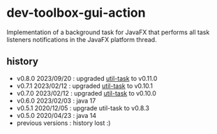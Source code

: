 <!--
  - MIT License
  -
  - Copyright © 2020-2023 dev-toolbox.org
  -
  - Permission is hereby granted, free of charge, to any person obtaining a copy of this software and associated documentation files
  - (the "Software"), to deal in the Software without restriction, including without limitation the rights to use, copy, modify, merge, publish,
  - distribute, sublicense, and/or sell copies of the Software, and to permit persons to whom the Software is furnished to do so, subject to the
  - following conditions:
  -
  - The above copyright notice and this permission notice shall be included in all copies or substantial portions of the Software.
  -
  - THE SOFTWARE IS PROVIDED "AS IS", WITHOUT WARRANTY OF ANY KIND, EXPRESS OR IMPLIED, INCLUDING BUT NOT LIMITED TO THE WARRANTIES OF
  - MERCHANTABILITY, FITNESS FOR A PARTICULAR PURPOSE AND NONINFRINGEMENT. IN NO EVENT SHALL THE AUTHORS OR COPYRIGHT HOLDERS BE LIABLE FOR ANY
  - CLAIM, DAMAGES OR OTHER LIABILITY, WHETHER IN AN ACTION OF CONTRACT, TORT OR OTHERWISE, ARISING FROM, OUT OF OR IN CONNECTION WITH THE SOFTWARE
  - OR THE USE OR OTHER DEALINGS IN THE SOFTWARE.
  -->

dev-toolbox-gui-action
======================

Implementation of a background task for JavaFX that performs all task listeners notifications in the JavaFX platform thread.

history
-------
- v0.8.0 2023/09/20 : upgraded [util-task](https://github.com/javarno/dev-toolbox-util-task) to v0.11.0
- v0.7.1 2023/02/12 : upgraded [util-task](https://github.com/javarno/dev-toolbox-util-task) to v0.10.1
- v0.7.0 2023/02/12 : upgraded [util-task](https://github.com/javarno/dev-toolbox-util-task) to v0.10.0
- v0.6.0 2023/02/03 : java 17
- v0.5.1 2020/12/05 : upgrade util-task to v0.8.3
- v0.5.0 2020/04/23 : java 14
- previous versions : history lost :)